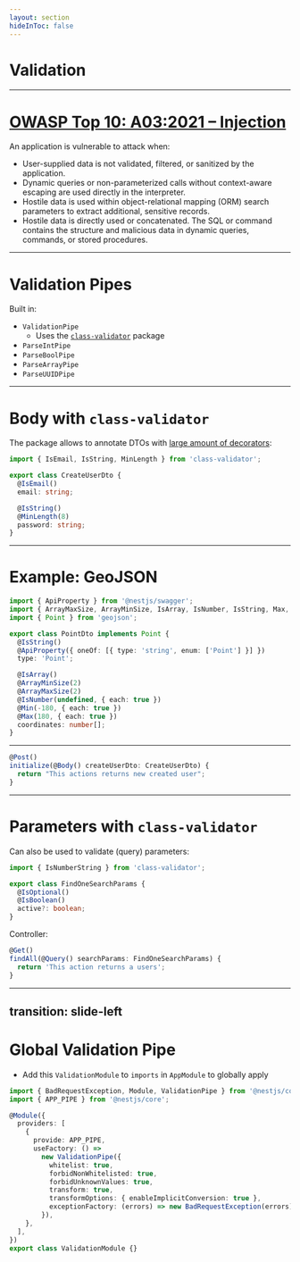 ```yaml
---
layout: section
hideInToc: false
---
```


# Validation

---

# [OWASP Top 10: A03:2021 – Injection](https://owasp.org/Top10/A03_2021-Injection/)

An application is vulnerable to attack when:

- User-supplied data is not validated, filtered, or sanitized by the application.
- Dynamic queries or non-parameterized calls without context-aware escaping are used directly in the interpreter.
- Hostile data is used within object-relational mapping (ORM) search parameters to extract additional, sensitive records.
- Hostile data is directly used or concatenated. The SQL or command contains the structure and malicious data in dynamic queries, commands, or stored procedures.

---

# Validation Pipes

Built in:

- `ValidationPipe`
  - Uses the [`class-validator`](https://github.com/typestack/class-validator) package
- `ParseIntPipe`
- `ParseBoolPipe`
- `ParseArrayPipe`
- `ParseUUIDPipe`

---

# Body with `class-validator`

The package allows to annotate DTOs with [large amount of decorators](https://github.com/typestack/class-validator?tab=readme-ov-file#validation-decorators):

```ts
import { IsEmail, IsString, MinLength } from 'class-validator';

export class CreateUserDto {
  @IsEmail()
  email: string;

  @IsString()
  @MinLength(8)
  password: string;
}
```

---

# Example: GeoJSON

```ts
import { ApiProperty } from '@nestjs/swagger';
import { ArrayMaxSize, ArrayMinSize, IsArray, IsNumber, IsString, Max, Min } from 'class-validator';
import { Point } from 'geojson';

export class PointDto implements Point {
  @IsString()
  @ApiProperty({ oneOf: [{ type: 'string', enum: ['Point'] }] })
  type: 'Point';

  @IsArray()
  @ArrayMinSize(2)
  @ArrayMaxSize(2)
  @IsNumber(undefined, { each: true })
  @Min(-180, { each: true })
  @Max(180, { each: true })
  coordinates: number[];
}
```

---

```ts
@Post()
initialize(@Body() createUserDto: CreateUserDto) {
  return "This actions returns new created user";
}
```

---

# Parameters with `class-validator`

Can also be used to validate (query) parameters:

```ts
import { IsNumberString } from 'class-validator';

export class FindOneSearchParams {
  @IsOptional()
  @IsBoolean()
  active?: boolean;
}
```

Controller:

```ts
@Get()
findAll(@Query() searchParams: FindOneSearchParams) {
  return 'This action returns a users';
}
```

---
transition: slide-left
---

# Global Validation Pipe

- Add this `ValidationModule` to `imports` in `AppModule` to globally apply

```ts
import { BadRequestException, Module, ValidationPipe } from '@nestjs/common';
import { APP_PIPE } from '@nestjs/core';

@Module({
  providers: [
    {
      provide: APP_PIPE,
      useFactory: () =>
        new ValidationPipe({
          whitelist: true,
          forbidNonWhitelisted: true,
          forbidUnknownValues: true,
          transform: true,
          transformOptions: { enableImplicitConversion: true },
          exceptionFactory: (errors) => new BadRequestException(errors),
        }),
    },
  ],
})
export class ValidationModule {}
```
